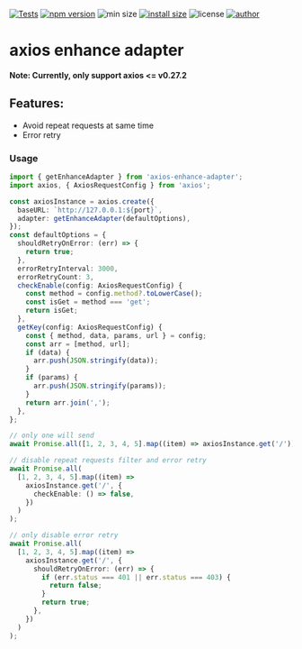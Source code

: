 [![Tests](https://github.com/suhaotian/axios-enhance-adapter/actions/workflows/tests-ci.yml/badge.svg)](https://github.com/suhaotian/axios-enhance-adapter/actions/workflows/tests-ci.yml)
[![npm version](https://badgen.net/npm/v/axios-enhance-adapter?color=green)](https://www.npmjs.com/package/axios-enhance-adapter)
![min size](https://badgen.net/bundlephobia/min/axios-enhance-adapter?color=green)
[![install size](https://packagephobia.com/badge?p=axios-enhance-adapter@latest)](https://packagephobia.com/result?p=axios-enhance-adapter@latest)
![license](https://badgen.net/npm/license/axios-enhance-adapter?color=green)
[![author](https://badgen.net/badge/icon/Made%20by%20suhaotian?icon=github&label&color=black&labelColor=black)](https://github.com/suhaotian)

# axios enhance adapter

**Note: Currently, only support axios <= v0.27.2**

## Features:

- Avoid repeat requests at same time
- Error retry

### Usage

```ts
import { getEnhanceAdapter } from 'axios-enhance-adapter';
import axios, { AxiosRequestConfig } from 'axios';

const axiosInstance = axios.create({
  baseURL: `http://127.0.0.1:${port}`,
  adapter: getEnhanceAdapter(defaultOptions),
});
const defaultOptions = {
  shouldRetryOnError: (err) => {
    return true;
  },
  errorRetryInterval: 3000,
  errorRetryCount: 3,
  checkEnable(config: AxiosRequestConfig) {
    const method = config.method?.toLowerCase();
    const isGet = method === 'get';
    return isGet;
  },
  getKey(config: AxiosRequestConfig) {
    const { method, data, params, url } = config;
    const arr = [method, url];
    if (data) {
      arr.push(JSON.stringify(data));
    }
    if (params) {
      arr.push(JSON.stringify(params));
    }
    return arr.join(',');
  },
};

// only one will send
await Promise.all([1, 2, 3, 4, 5].map((item) => axiosInstance.get('/')));

// disable repeat requests filter and error retry
await Promise.all(
  [1, 2, 3, 4, 5].map((item) =>
    axiosInstance.get('/', {
      checkEnable: () => false,
    })
  )
);

// only disable error retry
await Promise.all(
  [1, 2, 3, 4, 5].map((item) =>
    axiosInstance.get('/', {
      shouldRetryOnError: (err) => {
        if (err.status === 401 || err.status === 403) {
          return false;
        }
        return true;
      },
    })
  )
);
```
